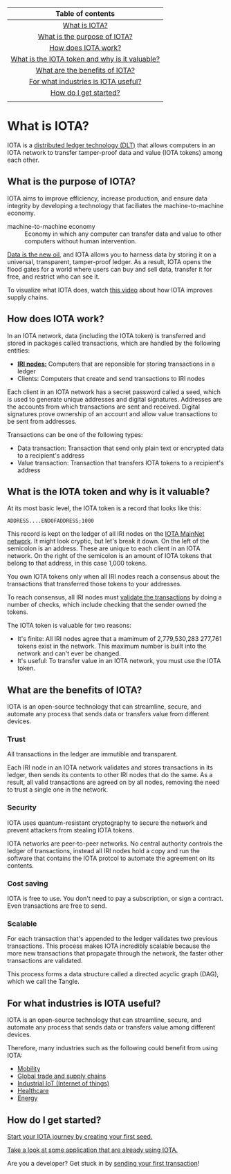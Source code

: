|Table of contents |
|:----------------:|
|[What is IOTA?](#what-is-iota)|
|[What is the purpose of IOTA?](#what-is-the-purpose-of-iota)|
|[How does IOTA work?](#how-does-iota-work)|
|[What is the IOTA token and why is it valuable?](#what-is-the-iota-token-and-why-is-it-valuable)|
|[What are the benefits of IOTA?](#what-are-the-benefits-of-iota)|
|[For what industries is IOTA useful?](#for-what-industries-is-iota-useful)|
|[How do I get started?](#how-do-i-get-started)|
||

# What is IOTA?

IOTA is a [distributed ledger technology (DLT)](/introduction-to-iota/concepts/distributed-ledger-technology.md) that allows computers in an IOTA network to transfer tamper-proof data and value (IOTA tokens) among each other.

## What is the purpose of IOTA?

IOTA aims to improve efficiency, increase production, and ensure data integrity by developing a technology that faciliates the machine-to-machine economy.

<dl><dt>machine-to-machine economy</dt><dd>Economy in which any computer can transfer data and value to other computers without human intervention.</dd></dl>

[Data is the new oil](https://www.economist.com/leaders/2017/05/06/the-worlds-most-valuable-resource-is-no-longer-oil-but-data), and IOTA allows you to harness data by storing it on a universal, transparent, tamper-proof ledger. As a result, IOTA opens the flood gates for a world where users can buy and sell data, transfer it for free, and restrict who can see it.

To visualize what IOTA does, watch [this video](https://www.youtube.com/embed/Gr-LstcDcAw) about how IOTA improves supply chains.

## How does IOTA work?

In an IOTA network, data (including the IOTA token) is transferred and stored in packages called transactions, which are handled by the following entities:
* [**IRI nodes:**](/iri/introduction/overview.md) Computers that are reponsible for storing transactions in a ledger
* Clients: Computers that create and send transactions to IRI nodes

Each client in an IOTA network has a secret password called a seed, which is used to generate unique addresses and digital signatures. Addresses are the accounts from which transactions are sent and received. Digital signatures prove ownership of an account and allow value transactions to be sent from addresses.

Transactions can be one of the following types:
* Data transaction: Transaction that send only plain text or encrypted data to a recipient's address
* Value transaction: Transaction that transfers IOTA tokens to a recipient's address

## What is the IOTA token and why is it valuable?

At its most basic level, the IOTA token is a record that looks like this:

    ADDRESS....ENDOFADDRESS;1000

This record is kept on the ledger of all IRI nodes on the [IOTA MainNet network](/introduction-to-iota/references/iota-networks.md). It might look cryptic, but let's break it down. On the left of the semicolon is an address. These are unique to each client in an IOTA network. On the right of the semicolon is an amount of IOTA tokens that belong to that address, in this case 1,000 tokens.

You own IOTA tokens only when all IRI nodes reach a consensus about the transactions that transferred those tokens to your addresses.

To reach consensus, all IRI nodes must [validate the transactions](/iri/concepts/transaction-validation.md) by doing a number of checks, which include checking that the sender owned the tokens.

The IOTA token is valuable for two reasons:

* It's finite: All IRI nodes agree that a mamimum of 2,779,530,283 277,761 tokens exist in the network. This maximum number is built into the network and can't ever be changed.
* It's useful: To transfer value in an IOTA network, you must use the IOTA token. 

## What are the benefits of IOTA?

IOTA is an open-source technology that can streamline, secure, and automate any process that sends data or transfers value from different devices.

### Trust

All transactions in the ledger are immutible and transparent.

Each IRI node in an IOTA network validates and stores transactions in its ledger, then sends its contents to other IRI nodes that do the same. As a result, all valid transactions are agreed on by all nodes, removing the need to trust a single one in the network.

### Security

IOTA uses quantum-resistant cryptography to secure the network and prevent attackers from stealing IOTA tokens.

IOTA networks are peer-to-peer networks. No central authority controls the ledger of transactions, instead all IRI nodes hold a copy and run the software that contains the IOTA protcol to automate the agreement on its contents.

### Cost saving

IOTA is free to use. You don't need to pay a subscription, or sign a contract. Even transactions are free to send.

### Scalable

For each transaction that's appended to the ledger validates two previous transactions. This process makes IOTA incredibly scalable because the more new transactions that propagate through the network, the faster other transactions are validated.

This process forms a data structure called a directed acyclic graph (DAG), which we call the Tangle.

## For what industries is IOTA useful?
IOTA is an open-source technology that can streamline, secure, and automate any process that sends data or transfers value among different devices.

Therefore, many industries such as the following could benefit from using IOTA:

* [Mobility](https://www.iota.org/verticals/mobility-automotive)
* [Global trade and supply chains](https://www.iota.org/verticals/global-trade-supply-chains)
* [Industrial IoT (Internet of things)](https://www.iota.org/verticals/industrial-iot)
* [Healthcare](https://www.iota.org/verticals/ehealth)
* [Energy](https://www.iota.org/verticals/smart-energy)


## How do I get started?

[Start your IOTA journey by creating your first seed.](/getting-started/creating-a-seed.md)

[Take a look at some application that are already using IOTA.](/introduction-to-iota/references/use-cases.md)

Are you a developer? Get stuck in by [sending your first transaction](getting-started-for-developers/sending-your-first-transaction.md)!
